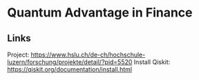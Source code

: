 # Quantum Advantage in Finance

## Links
Project: https://www.hslu.ch/de-ch/hochschule-luzern/forschung/projekte/detail/?pid=5520
Install Qiskit: https://qiskit.org/documentation/install.html
